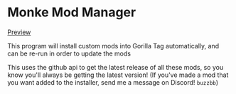 # Monke Mod Manager
[Preview](https://github.com/BzzzThe18th/MonkeModManager/assets/69125495/d2607f22-ce5d-43cc-8df9-e9a974df716f)



This program will install custom mods into Gorilla Tag automatically, and can be re-run in order to update the mods

This uses the github api to get the latest release of all these mods, so you know you'll always be getting the latest version!
(If you've made a mod that you want added to the installer, send me a message on Discord! `buzzbb`)
